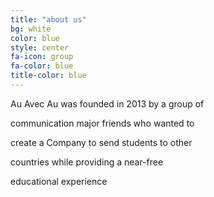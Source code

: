 ```yaml
---
title: "about us"
bg: white
color: blue
style: center
fa-icon: group
fa-color: blue
title-color: blue
---
```


Au Avec Au was founded in 2013 by a group of

communication major friends who wanted to

create a Company to send students to other

countries while providing a near-free

educational experience
